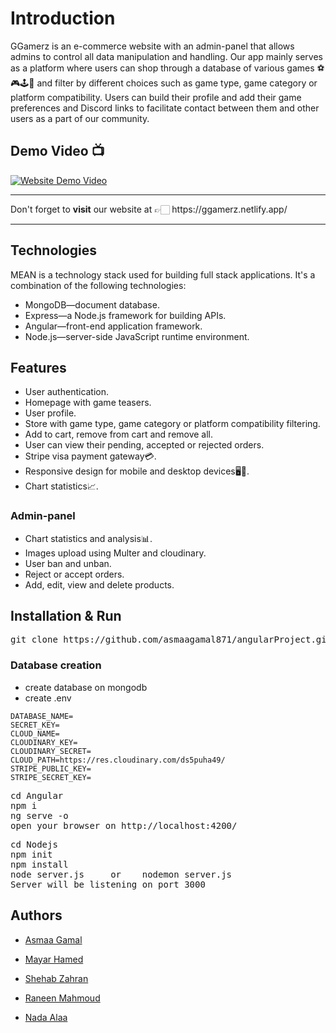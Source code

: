 # Introduction
GGamerz is an e-commerce website with an admin-panel that allows admins to control all data manipulation and handling. Our app mainly serves as a platform where users can shop through a database of various games ⚽🎮🕹️🧩
and filter by different choices such as game type, game category or platform compatibility. Users can build their profile and add their game preferences and Discord links to facilitate contact between them and other users as a part of our community.

## Demo Video :tv: 
[![Website Demo Video](https://img.youtube.com/vi/o9uaP1QoSwI/0.jpg)](https://www.youtube.com/watch?v=o9uaP1QoSwI) 
</br>
<hr>
Don't forget to <b>visit</b> our website at 👉🏻 https://ggamerz.netlify.app/ 
<hr>

## Technologies
MEAN is a technology stack used for building full stack applications. It's a combination of the following technologies:

- MongoDB—document database.
- Express—a Node.js framework for building APIs.
- Angular—front-end application framework.
- Node.js—server-side JavaScript runtime environment.

## Features
- User authentication.
- Homepage with game teasers.
- User profile.
- Store with game type, game category or platform compatibility filtering.
- Add to cart, remove from cart and remove all.
- User can view their pending, accepted or rejected orders.
- Stripe visa payment gateway💳.
- Responsive design for mobile and desktop devices🖥️📱.
- Chart statistics📈.

### Admin-panel
- Chart statistics and analysis📊.
- Images upload using Multer and cloudinary.
- User ban and unban.
- Reject or accept orders.
- Add, edit, view and delete products.

## Installation & Run
<pre>
git clone https://github.com/asmaagamal871/angularProject.git
</pre>

### Database creation
- create database on mongodb
- create .env


```
DATABASE_NAME=
SECRET_KEY=
CLOUD_NAME=
CLOUDINARY_KEY=
CLOUDINARY_SECRET=
CLOUD_PATH=https://res.cloudinary.com/ds5puha49/
STRIPE_PUBLIC_KEY=
STRIPE_SECRET_KEY=
```

<pre>
cd Angular
npm i
ng serve -o
open your browser on http://localhost:4200/
</pre>

<pre>
cd Nodejs
npm init
npm install
node server.js     or    nodemon server.js
Server will be listening on port 3000
</pre>
    
## Authors

- [Asmaa Gamal](https://github.com/asmaagamal871)

- [Mayar Hamed](https://github.com/MayarHamed/)

- [Shehab Zahran](https://github.com/Shehab8K)

- [Raneen Mahmoud](https://github.com/raneenmahmoud)

- [Nada Alaa](https://github.com/NadaAlaaEldeen)

